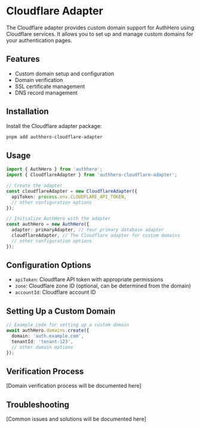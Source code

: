# Cloudflare Adapter

The Cloudflare adapter provides custom domain support for AuthHero using Cloudflare services. It allows you to set up and manage custom domains for your authentication pages.

## Features

- Custom domain setup and configuration
- Domain verification
- SSL certificate management
- DNS record management

## Installation

Install the Cloudflare adapter package:

```bash
pnpm add authhero-cloudflare-adapter
```

## Usage

```typescript
import { AuthHero } from 'authhero';
import { CloudflareAdapter } from 'authhero-cloudflare-adapter';

// Create the adapter
const cloudflareAdapter = new CloudflareAdapter({
  apiToken: process.env.CLOUDFLARE_API_TOKEN,
  // other configuration options
});

// Initialize AuthHero with the adapter
const authHero = new AuthHero({
  adapter: primaryAdapter, // Your primary database adapter
  cloudflareAdapter, // The Cloudflare adapter for custom domains
  // other configuration options
});
```

## Configuration Options

- `apiToken`: Cloudflare API token with appropriate permissions
- `zone`: Cloudflare zone ID (optional, can be determined from the domain)
- `accountId`: Cloudflare account ID

## Setting Up a Custom Domain

```typescript
// Example code for setting up a custom domain
await authHero.domains.create({
  domain: 'auth.example.com',
  tenantId: 'tenant-123',
  // other domain options
});
```

## Verification Process

[Domain verification process will be documented here]

## Troubleshooting

[Common issues and solutions will be documented here]